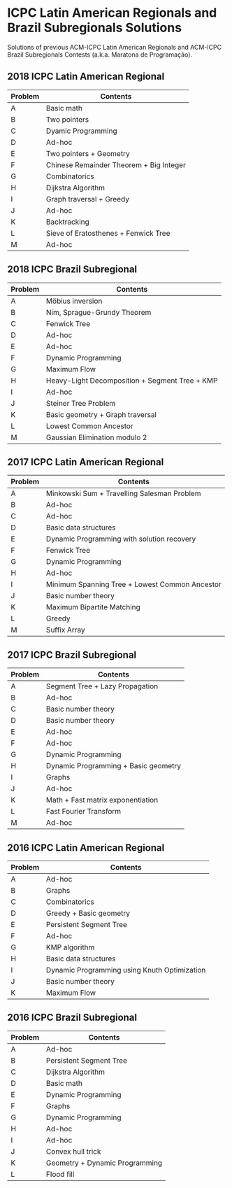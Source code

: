 # ICPC Latin American Regionals and Brazil Subregionals Solutions

Solutions of previous ACM-ICPC Latin American Regionals and ACM-ICPC Brazil Subregionals Contests (a.k.a. Maratona de Programação).

## 2018 ICPC Latin American Regional
| Problem  | Contents |
| --- | --- |
| A  | Basic math  |
| B  | Two pointers  |
| C  | Dyamic Programming  |
| D  | Ad-hoc  |
| E  | Two pointers + Geometry  |
| F  | Chinese Remainder Theorem + Big Integer  |
| G  | Combinatorics  |
| H  | Dijkstra Algorithm  |
| I  | Graph traversal + Greedy  |
| J  | Ad-hoc  |
| K  | Backtracking  |
| L  | Sieve of Eratosthenes + Fenwick Tree  |
| M  | Ad-hoc  |

## 2018 ICPC Brazil Subregional
| Problem  | Contents |
| --- | --- |
| A  | Möbius inversion  |
| B  | Nim, Sprague-Grundy Theorem  |
| C  | Fenwick Tree  |
| D  | Ad-hoc  |
| E  | Ad-hoc  |
| F  | Dynamic Programming  |
| G  | Maximum Flow  |
| H  | Heavy-Light Decomposition + Segment Tree + KMP  |
| I  | Ad-hoc  |
| J  | Steiner Tree Problem  |
| K  | Basic geometry + Graph traversal |
| L  | Lowest Common Ancestor  |
| M  | Gaussian Elimination modulo 2  |

## 2017 ICPC Latin American Regional
| Problem  | Contents |
| --- | --- |
| A  | Minkowski Sum + Travelling Salesman Problem  |
| B  | Ad-hoc  |
| C  | Ad-hoc  |
| D  | Basic data structures  |
| E  | Dynamic Programming with solution recovery  |
| F  | Fenwick Tree  |
| G  | Dynamic Programming  |
| H  | Ad-hoc  |
| I  | Minimum Spanning Tree + Lowest Common Ancestor  |
| J  | Basic number theory  |
| K  | Maximum Bipartite Matching  |
| L  | Greedy  |
| M  | Suffix Array  |

## 2017 ICPC Brazil Subregional
| Problem  | Contents |
| --- | --- |
| A  | Segment Tree + Lazy Propagation  |
| B  | Ad-hoc  |
| C  | Basic number theory  |
| D  | Basic number theory  |
| E  | Ad-hoc  |
| F  | Ad-hoc  |
| G  | Dynamic Programming  |
| H  | Dynamic Programming + Basic geometry  |
| I  | Graphs  |
| J  | Ad-hoc  |
| K  | Math + Fast matrix exponentiation  |
| L  | Fast Fourier Transform  |
| M  | Ad-hoc  |

## 2016 ICPC Latin American Regional
| Problem  | Contents |
| --- | --- |
| A  | Ad-hoc  |
| B  | Graphs  |
| C  | Combinatorics  |
| D  | Greedy + Basic geometry  |
| E  | Persistent Segment Tree  |
| F  | Ad-hoc  |
| G  | KMP algorithm  |
| H  | Basic data structures  |
| I  | Dynamic Programming using Knuth Optimization  |
| J  | Basic number theory  |
| K  | Maximum Flow  |

## 2016 ICPC Brazil Subregional
| Problem  | Contents |
| --- | --- |
| A  | Ad-hoc  |
| B  | Persistent Segment Tree  |
| C  | Dijkstra Algorithm  |
| D  | Basic math  |
| E  | Dynamic Programming  |
| F  | Graphs  |
| G  | Dynamic Programming   |
| H  | Ad-hoc  |
| I  | Ad-hoc  |
| J  | Convex hull trick  |
| K  | Geometry + Dynamic Programming  |
| L  | Flood fill  |


